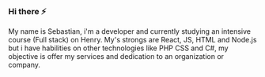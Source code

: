 ### Hi there ⚡

My name is Sebastian, i'm a developer and currently studying an intensive course (Full stack) on Henry. My's strongs are React, JS, HTML and Node.js but i have habilities on other technologies like  PHP CSS and C#, my objective is offer my services and dedication to an organization or company.



<!--
**ReChanfle/ReChanfle** is a ✨ _special_ ✨ repository because its `README.md` (this file) appears on your GitHub profile.

Here are some ideas to get you started:

- 🔭 I’m currently working on ...
- 🌱 I’m currently learning ...
- 👯 I’m looking to collaborate on ...
- 🤔 I’m looking for help with ...
- 💬 Ask me about ...
- 📫 How to reach me: ...
- 😄 Pronouns: ...
- ⚡ Fun fact: ...
-->
